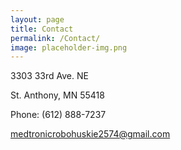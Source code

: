 ```yaml
---
layout: page
title: Contact
permalink: /Contact/
image: placeholder-img.png
---
```


3303 33rd Ave. NE

St. Anthony, MN 55418

Phone: (612) 888-7237

medtronicrobohuskie2574@gmail.com